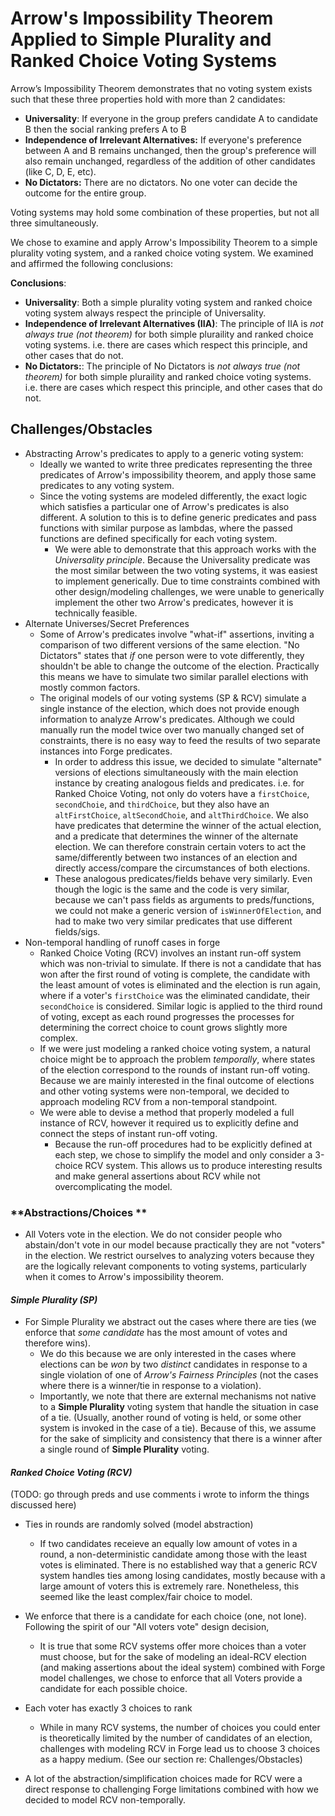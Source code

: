 # Arrow's Impossibility Theorem Applied to Simple Plurality and Ranked Choice Voting Systems

Arrow’s Impossibility Theorem demonstrates that no voting system exists such that these three properties hold with more than 2 candidates:
- **Universality**: If everyone in the group prefers candidate A to candidate B then the social ranking prefers A to B
- **Independence of Irrelevant Alternatives:** If everyone's preference between A and B remains unchanged, then the group's preference will also remain unchanged, regardless of the addition of other candidates (like C, D, E, etc).
- **No Dictators:** There are no dictators. No one voter can decide the outcome for the entire group.

Voting systems may hold some combination of these properties, but not all three simultaneously.   


We chose to examine and apply Arrow's Impossibility Theorem to a simple plurality voting system, and a ranked choice voting system. We examined and affirmed the following conclusions:

**Conclusions**:
- **Universality**: Both a simple plurality voting system and ranked choice voting system always respect the principle of Universality.
- **Independence of Irrelevant Alternatives (IIA)**: The principle of IIA is *not always true (not theorem)* for both simple pluraility and ranked choice voting systems. i.e. there are cases which respect this principle, and other cases that do not.
- **No Dictators:**: The principle of No Dictators is *not always true (not theorem)* for both simple pluraility and ranked choice voting systems. i.e. there are cases which respect this principle, and other cases that do not.


## Challenges/Obstacles
- Abstracting Arrow's predicates to apply to a generic voting system:
  - Ideally we wanted to write three predicates representing the three predicates of Arrow's impossibility theorem, and apply those same predicates to any voting system. 
  - Since the voting systems are modeled differently, the exact logic which satisfies a particular one of Arrow's predicates is also different. A solution to this is to define generic predicates and pass functions with similar purpose as lambdas, where the passed functions are defined specifically for each voting system. 
    - We were able to demonstrate that this approach works with the *Universality principle*. Because the Universality predicate was the most similar between the two voting systems, it was easiest to implement generically. Due to time constraints combined with other design/modeling challenges, we were unable to generically implement the other two Arrow's predicates, however it is technically feasible. 
- Alternate Universes/Secret Preferences
  - Some of Arrow's predicates involve "what-if" assertions, inviting a comparison of two different versions of the same election. "No Dictators" states that *if* one person were to vote differently, they shouldn't be able to change the outcome of the election. Practically this means we have to simulate two similar parallel elections with mostly common factors.
  - The original models of our voting systems (SP & RCV) simulate a single instance of the election, which does not provide enough information to analyze Arrow's predicates. Although we could manually run the model twice over two manually changed set of constraints, there is no easy way to feed the results of two separate instances into Forge predicates.
    - In order to address this issue, we decided to simulate "alternate" versions of elections simultaneously with the main election instance by creating analogous fields and predicates. i.e. for Ranked Choice Voting, not only do voters have a `firstChoice`, `secondChoie`, and `thirdChoice`, but they also have an `altFirstChoice`, `altSecondChoie`, and `altThirdChoice`. We also have predicates that determine the winner of the actual election, and a predicate that determines the winner of the alternate election. We can therefore constrain certain voters to act the same/differently between two instances of an election and directly access/compare the circumstances of both elections.
    - These analogous predicates/fields behave very similarly. Even though the logic is the same and the code is very similar, because we can't pass fields as arguments to preds/functions, we could not make a generic version of `isWinnerOfElection`, and had to make two very similar predicates that use different fields/sigs.
- Non-temporal handling of runoff cases in forge
  - Ranked Choice Voting (RCV) involves an instant run-off system which was non-trivial to simulate. If there is not a candidate that has won after the first round of voting is complete, the candidate with the least amount of votes is eliminated and the election is run again, where if a voter's `firstChoice` was the eliminated candidate, their `secondChoice` is considered. Similar logic is applied to the third round of voting, except as each round progresses the processes for determining the correct choice to count grows slightly more complex.
  - If we were just modeling a ranked choice voting system, a natural choice might be to approach the problem *temporally*, where states of the election correspond to the rounds of instant run-off voting. Because we are mainly interested in the final outcome of elections and other voting systems were non-temporal, we decided to approach modeling RCV from a non-temporal standpoint. 
  - We were able to devise a method that properly modeled a full instance of RCV, however it required us to explicitly define and connect the steps of instant run-off voting.
    - Because the run-off procedures had to be explicitly defined at each step, we chose to simplify the model and only consider a 3-choice RCV system. This allows us to produce interesting results and make general assertions about RCV while not overcomplicating the model.


### **Abstractions/Choices **

- All Voters vote in the election. We do not consider people who abstain/don't vote in our model because practically they are not "voters" in the election. We restrict ourselves to analyzing voters because they are the logically relevant components to voting systems, particularly when it comes to Arrow's impossibility theorem.

#### *Simple Plurality (SP)*
- For Simple Plurality we abstract out the cases where there are ties (we enforce that *some candidate* has the most amount of votes and therefore wins). 
  - We do this because we are only interested in the cases where elections can be *won* by two *distinct* candidates in response to a single violation of one of *Arrow's Fairness Principles* (not the cases where there is a winner/tie in response to a violation).
  - Importantly, we note that there are external mechanisms not native to a **Simple Plurality** voting system that handle the situation in case of a tie. (Usually, another round of voting is held, or some other system is invoked in the case of a tie). Because of this, we assume for the sake of simplicity and consistency that there is a winner after a single round of **Simple Plurality** voting.

#### *Ranked Choice Voting (RCV)*
(TODO: go through preds and use comments i wrote to inform the things discussed here)
- Ties in rounds are randomly solved (model abstraction)
  - If two candidates receieve an equally low amount of votes in a round, a non-deterministic candidate among those with the least votes is eliminated. There is no established way that a generic RCV system handles ties among losing candidates, mostly because with a large amount of voters this is extremely rare. Nonetheless, this seemed like the least complex/fair choice to model.
- We enforce that there is a candidate for each choice (one, not lone). Following the spirit of our "All voters vote" design decision,
  - It is true that some RCV systems offer more choices than a voter must choose, but for the sake of modeling an ideal-RCV election (and making assertions about the ideal system) combined with Forge model challenges, we chose to enforce that all Voters provide a candidate for each possible choice.
- Each voter has exactly 3 choices to rank
  - While in many RCV systems, the number of choices you could enter is theoretically limited by the number of candidates of an election, challenges with modeling RCV in Forge lead us to choose 3 choices as a happy medium. (See our section re: Challenges/Obstacles)


- A lot of the abstraction/simplification choices made for RCV were a direct response to challenging Forge limitations combined with how we decided to model RCV non-temporally.
